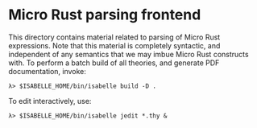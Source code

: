 # Micro Rust parsing frontend

This directory contains material related to parsing of Micro Rust expressions.
Note that this material is completely syntactic, and independent of any
semantics that we may imbue Micro Rust constructs with.  To perform a batch
build of all theories, and generate PDF documentation, invoke:

```shell
λ> $ISABELLE_HOME/bin/isabelle build -D .
```

To edit interactively, use:

```shell
λ> $ISABELLE_HOME/bin/isabelle jedit *.thy &
```
